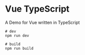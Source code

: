 # Vue TypeScript

A Demo for Vue written in TypeScript

```shell
# dev
npm run dev

# build
npm run build
```